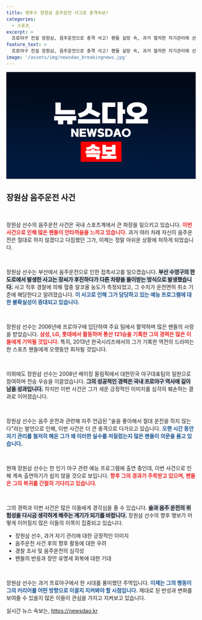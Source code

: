 ```yaml
---
title: 명투수 장원삼 음주운전 사고로 충격속보!
categories:
  - 스포츠
excerpt: >
  프로야구 전설 장원삼, 음주운전으로 충격 사고! 팬들 실망 속, 과거 철저한 자기관리에 선행왕으로 알려진 그가 직면한 현실은? 예능 출연 여부도 불투명해져 긴장감이 고조된다.
feature_text: >
  프로야구 전설 장원삼, 음주운전으로 충격 사고! 팬들 실망 속, 과거 철저한 자기관리에 선행왕으로 알려진 그가 직면한 현실은? 예능 출연 여부도 불투명해져 긴장감이 고조된다.
image: '/assets/img/newsdao_breakingnews.jpg'
---
```


<p><img src="/assets/img/newsdao_breakingnews.jpg" alt="koreaapp 속보" /></p>

<h2 data-ke-size="size26">장원삼 음주운전 사건</h2>

<p data-ke-size="size16">&nbsp;</p>

<p>장원삼 선수의 음주운전 사건은 국내 스포츠계에서 큰 파장을 일으키고 있습니다. <b><span style="color: #ee2323;">이번 사건으로 인해 많은 팬들이 안타까움을 느끼고 있습니다.</span></b> 과거 여러 차례 자신이 음주운전은 절대로 하지 않겠다고 다짐했던 그가, 이제는 정말 아쉬운 상황에 처하게 되었습니다. </p>

<p data-ke-size="size16">&nbsp;</p>

<p>장원삼 선수는 부산에서 음주운전으로 인한 접촉사고를 일으켰습니다. <b><span style="background-color: #21538527;">부산 수영구의 한 도로에서 발생한 사고는 장씨가 후진하다가 다른 차량을 들이받는 방식으로 발생했습니다.</span></b> 사고 직후 경찰에 의해 혈중 알코올 농도가 측정되었고, 그 수치가 운전면허 취소 기준에 해당한다고 알려졌습니다. <b><span style="color: #1a5490;">이 사고로 인해 그가 담당하고 있는 예능 프로그램에 대한 불확실성이 증대되고 있습니다.</span></b> </p>

<p data-ke-size="size16">&nbsp;</p>

<p>장원삼 선수는 2006년에 프로야구에 입단하여 주요 팀에서 활약하며 많은 팬들의 사랑을 받았습니다. <b><span style="color: #ee2323;">삼성, LG, 롯데에서 활동하며 통산 121승을 기록한 그의 경력은 많은 이들에게 기억될 것입니다.</span></b> 특히, 2013년 한국시리즈에서의 그가 기록한 역전의 드라마는 한 스포츠 팬들에게 오랫동안 회자될 것입니다.</p>

<p data-ke-size="size16">&nbsp;</p>

<p>이외에도 장원삼 선수는 2008년 베이징 올림픽에서 대한민국 야구대표팀의 일원으로 참여하며 전승 우승을 이끌었습니다. <b><span style="background-color: #21538527;">그의 성공적인 경력은 국내 프로야구 역사에 길이 남을 성과입니다.</span></b> 하지만 이번 사건은 그가 세운 긍정적인 이미지를 심각히 훼손하는 결과로 이어졌습니다. </p>

<p data-ke-size="size16">&nbsp;</p>

<p>장원삼 선수는 음주 운전과 관련해 자주 언급된 "술을 좋아해서 절대 운전을 하지 않는다"라는 발언으로 인해, 이번 사건은 더 큰 충격으로 다가오고 있습니다. <b><span style="color: #1a5490;">오랜 시간 동안 자기 관리를 철저히 해온 그가 왜 이러한 실수를 저질렀는지 많은 팬들이 의문을 품고 있습니다.</span></b> </p>

<p data-ke-size="size16">&nbsp;</p>

<p>현재 장원삼 선수는 한 인기 야구 관련 예능 프로그램에 출연 중인데, 이번 사건으로 인해 계속 출연하기가 쉽지 않을 것으로 보입니다. <b><span style="color: #ee2323;">향후 그의 경과가 주목받고 있으며, 팬들은 그의 복귀를 간절히 기다리고 있습니다.</span></b> </p>

<p data-ke-size="size16">&nbsp;</p>

<p>그의 경력과 이번 사건은 많은 이들에게 경각심을 줄 수 있습니다. <b><span style="background-color: #21538527;">술과 음주 운전의 위험성을 다시금 생각하게 해주는 계기가 되기를 바랍니다.</span></b> 장원삼 선수의 향후 행보가 어떻게 이어질지 많은 이들의 이목이 집중되고 있습니다. </p>

<ul>
  <li>장원삼 선수, 과거 자기 관리에 대한 긍정적인 이미지</li>
  <li>음주운전 사건 후의 향후 활동에 대한 우려</li>
  <li>경찰 조사 및 음주운전의 심각성</li>
  <li>팬들의 반응과 장안 유명세 회복에 대한 기대</li>
</ul>

<p data-ke-size="size16">&nbsp;</p>

<p>장원삼 선수는 과거 프로야구에서 한 시대를 풍미했던 주역입니다. <b><span style="color: #1a5490;">이제는 그의 행동이 그의 커리어를 어떤 방향으로 이끌지 지켜봐야 할 시점입니다.</span></b> 제대로 된 반성과 변화를 보여줄 수 있을지 많은 이들이 관심을 가지고 지켜보고 있습니다.</p>
실시간 뉴스 속보는, <a href="https://newsdao.kr" rel="dofollow">https://newsdao.kr</a>


